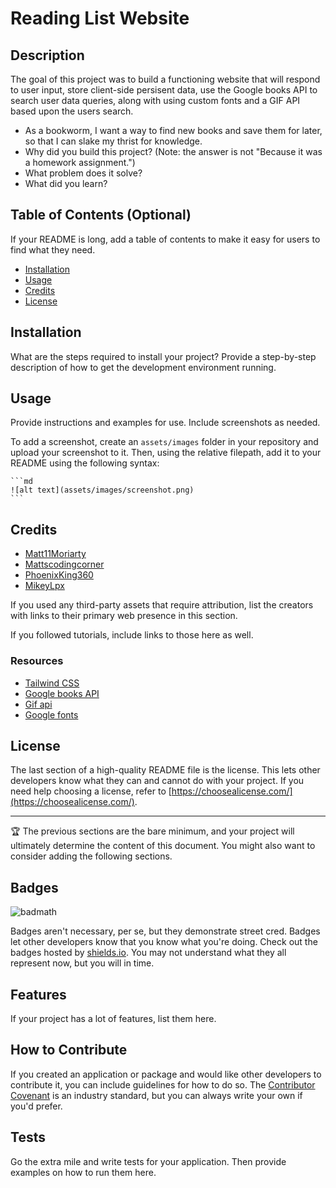 # Reading List Website 

## Description

The goal of this project was to build a functioning website that will respond to user input, store client-side persisent data, use the Google books API to  search user data queries, along with using custom fonts and a GIF API based upon the users search. 

- As a bookworm, I want a way to find new books and save them for later, so that I can slake my thrist for knowledge. 
- Why did you build this project? (Note: the answer is not "Because it was a homework assignment.")
- What problem does it solve?
- What did you learn?

## Table of Contents (Optional)

If your README is long, add a table of contents to make it easy for users to find what they need.

- [Installation](#installation)
- [Usage](#usage)
- [Credits](#credits)
- [License](#license)

## Installation

What are the steps required to install your project? Provide a step-by-step description of how to get the development environment running.

## Usage

Provide instructions and examples for use. Include screenshots as needed.

To add a screenshot, create an `assets/images` folder in your repository and upload your screenshot to it. Then, using the relative filepath, add it to your README using the following syntax:

    ```md
    ![alt text](assets/images/screenshot.png)
    ```

## Credits

* [Matt11Moriarty](https://github.com/Matt11Moriarty)
* [Mattscodingcorner](https://github.com/mattscodingcorner)
* [PhoenixKing360](https://github.com/PhoenixKing360)
* [MikeyLpx](https://github.com/MikeyLpx)

If you used any third-party assets that require attribution, list the creators with links to their primary web presence in this section.

If you followed tutorials, include links to those here as well.

### Resources

* [Tailwind CSS](https://v1.tailwindcss.com/components/cards)
* [Google books API](https://developers.google.com/books/docs/v1/using)
* [Gif api](https://developers.giphy.com/docs/api/#quick-start-guide)
* [Google fonts](https://fonts.google.com/specimen/Caveat)


## License

The last section of a high-quality README file is the license. This lets other developers know what they can and cannot do with your project. If you need help choosing a license, refer to [https://choosealicense.com/](https://choosealicense.com/).

---

🏆 The previous sections are the bare minimum, and your project will ultimately determine the content of this document. You might also want to consider adding the following sections.

## Badges

![badmath](https://img.shields.io/github/languages/top/lernantino/badmath)

Badges aren't necessary, per se, but they demonstrate street cred. Badges let other developers know that you know what you're doing. Check out the badges hosted by [shields.io](https://shields.io/). You may not understand what they all represent now, but you will in time.

## Features

If your project has a lot of features, list them here.

## How to Contribute

If you created an application or package and would like other developers to contribute it, you can include guidelines for how to do so. The [Contributor Covenant](https://www.contributor-covenant.org/) is an industry standard, but you can always write your own if you'd prefer.

## Tests

Go the extra mile and write tests for your application. Then provide examples on how to run them here.